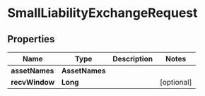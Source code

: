 

# SmallLiabilityExchangeRequest


## Properties

| Name | Type | Description | Notes |
|------------ | ------------- | ------------- | -------------|
|**assetNames** | **AssetNames** |  |  |
|**recvWindow** | **Long** |  |  [optional] |



